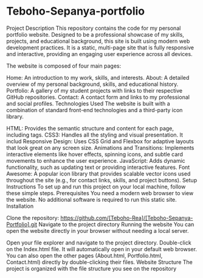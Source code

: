 # Teboho-Sepanya-portfolio
Project Description This repository contains the code for my personal portfolio website. Designed to be a professional showcase of my skills, projects, and educational background, this site is built using modern web development practices. It is a static, multi-page site that is fully responsive and interactive, providing an engaging user experience across all devices.

The website is composed of four main pages:

Home: An introduction to my work, skills, and interests.
About: A detailed overview of my personal background, skills, and educational history.
Portfolio: A gallery of my student projects with links to their respective GitHub repositories.
Contact: A contact form and links to my professional and social profiles.
Technologies Used The website is built with a combination of standard front-end technologies and a third-party icon library.

HTML: Provides the semantic structure and content for each page, including tags.
CSS3: Handles all the styling and visual presentation. It includ
Responsive Design: Uses CSS Grid and Flexbox for adaptive layouts that look great on any screen size.
Animations and Transitions: Implements interactive elements like hover effects, spinning icons, and subtle card movements to enhance the user experience.
JavaScript: Adds dynamic functionality, such as updating text or providing interactive features.
Font Awesome: A popular icon library that provides scalable vector icons used throughout the site (e.g., for contact links, skills, and project buttons).
Setup Instructions To set up and run this project on your local machine, follow these simple steps. Prerequisites You need a modern web browser to view the website. No additional software is required to run this static site. Installation

Clone the repository: https://github.com/[Teboho-Rea]/[Teboho-Sepanya-Portfolio].git
Navigate to the project directory
Running the website You can open the website directly in your browser without needing a local server.

Open your file explorer and navigate to the project directory.
Double-click on the Index.html file. It will automatically open in your default web browser. You can also open the other pages (About.html, Portfolio.html, Contact.html) directly by double-clicking their files.
Website Structure The project is organized with the file structure you see on the repository
